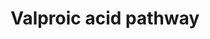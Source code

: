 ---
annotations:
- id: DOID:1826
  parent: central nervous system disease
  type: Disease Ontology
  value: epilepsy
- id: PW:0001229
  parent: classic metabolic pathway
  type: Pathway Ontology
  value: xenobiotic metabolic pathway
- id: CL:0000540
  parent: animal cell
  type: Cell Type Ontology
  value: neuron
- id: PW:0001451
  parent: drug pathway
  type: Pathway Ontology
  value: valproic acid drug pathway
- id: CL:0000182
  parent: native cell
  type: Cell Type Ontology
  value: hepatocyte
authors:
- Fehrhart
- DeSl
- Khanspers
- MaintBot
citedin:
- link: PMC6961668
  title: The double dealing of cyclin D1 (2020)
communities:
- Diseases
description: 'Valproic acid is a drug used for treatment and management of seizure
  disorders, mania and prophylactic treatment of migraine headache. In epileptics,
  valproic acid is used to control absence seizures, tonic-clonic seizures (grand
  mal), complex partial seizures, and the seizures associated with Lennox-Gastaut
  syndrome.  Valproic Acid dissociates to the valproate ion in the gastrointestinal
  tract and then binds to and inhibits GABA transaminase. The drug''s anticonvulsant
  activity may be related to increased brain concentrations of gamma-aminobutyric
  acid (GABA), an inhibitory neurotransmitter in the CNS, by inhibiting enzymes that
  catabolize GABA or block the reuptake of GABA into glia and nerve endings. Valproic
  Acid may also work by suppressing repetitive neuronal firing through inhibition
  of voltage-sensitive sodium channels. It is also a histone deacetylase inhibitor.
  Valproic acid has also been shown to be an inhibitor of an enzyme called histone
  deacetylase 1 (HDAC1). HDAC1 is needed for HIV to remain in infected cells. A study
  published in August 2005 revealed that patients treated with valproic acid in addition
  to highly active antiretroviral therapy (HAART) showed a 75% reduction in latent
  HIV infection.  Source: description from http://www.drugbank.ca/drugs/DB00313 Metabolic
  pathway from: http://smpdb.ca/view/SMP00635  Proteins on this pathway have targeted
  assays available via the [https://assays.cancer.gov/available_assays?wp_id=WP3871
  CPTAC Assay Portal].'
last-edited: 2019-09-17
ndex: 050c657b-8b68-11eb-9e72-0ac135e8bacf
organisms:
- Homo sapiens
redirect_from:
- /index.php/Pathway:WP3871
- /instance/WP3871
- /instance/WP3871_rr106754
revision: r106754
schema-jsonld:
- '@context': https://schema.org/
  '@id': https://wikipathways.github.io/pathways/WP3871.html
  '@type': Dataset
  creator:
    '@type': Organization
    name: WikiPathways
  description: 'Valproic acid is a drug used for treatment and management of seizure
    disorders, mania and prophylactic treatment of migraine headache. In epileptics,
    valproic acid is used to control absence seizures, tonic-clonic seizures (grand
    mal), complex partial seizures, and the seizures associated with Lennox-Gastaut
    syndrome.  Valproic Acid dissociates to the valproate ion in the gastrointestinal
    tract and then binds to and inhibits GABA transaminase. The drug''s anticonvulsant
    activity may be related to increased brain concentrations of gamma-aminobutyric
    acid (GABA), an inhibitory neurotransmitter in the CNS, by inhibiting enzymes
    that catabolize GABA or block the reuptake of GABA into glia and nerve endings.
    Valproic Acid may also work by suppressing repetitive neuronal firing through
    inhibition of voltage-sensitive sodium channels. It is also a histone deacetylase
    inhibitor. Valproic acid has also been shown to be an inhibitor of an enzyme called
    histone deacetylase 1 (HDAC1). HDAC1 is needed for HIV to remain in infected cells.
    A study published in August 2005 revealed that patients treated with valproic
    acid in addition to highly active antiretroviral therapy (HAART) showed a 75%
    reduction in latent HIV infection.  Source: description from http://www.drugbank.ca/drugs/DB00313
    Metabolic pathway from: http://smpdb.ca/view/SMP00635  Proteins on this pathway
    have targeted assays available via the [https://assays.cancer.gov/available_assays?wp_id=WP3871
    CPTAC Assay Portal].'
  keywords:
  - 2,3-diene-Valproic acid-CoA
  - 2-Propyl-2,4-pentadienoic acid
  - 2-Propylglutaric acid
  - 2-ene-Valproic acid CoA
  - 2-n-Propyl-4-oxopentanoic acid
  - 3-Hydroxyvalproic acid
  - 3-Hydroxyvalproic acid CoA
  - 3-Oxovalproic acid
  - 3-ene-Valproic acid CoA
  - 3-oxo-Valproic acid CoA
  - 4-Hydroxyvalproic acid
  - 4-ene-Valproic acid
  - 4-ene-Valproic acid CoA
  - 5-Hydroxyvalproic acid
  - ABAT
  - ACADSB
  - ACSM1
  - CYP2A6
  - CYP2B6
  - CYP2C9
  - EHHADH
  - GABA
  - HADHA
  - HADHB
  - HDAC1
  - HSD17B10
  - IVD
  - Pentanoyl-CoA
  - Propionyl-CoA
  - UGT1A3
  - Uridine 5'-diphosphate
  - Uridine diphosphate glucuronic acid
  - Valproic acid
  - Valproic acid CoA
  - Valproic acid glucuronide
  license: CC0
  name: Valproic acid pathway
seo: CreativeWork
title: Valproic acid pathway
wpid: WP3871
---